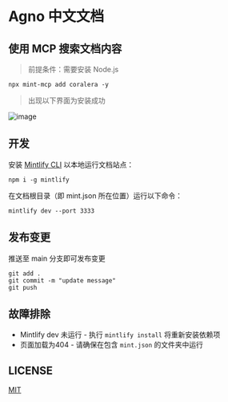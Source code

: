 # Agno 中文文档

## 使用 MCP 搜索文档内容

> 前提条件：需要安装 Node.js

```
npx mint-mcp add coralera -y
```

> 出现以下界面为安装成功

![image](https://github.com/user-attachments/assets/bdb34174-8997-4a7c-a5dc-baff9b9330fa)


## 开发

安装 [Mintlify CLI](https://www.npmjs.com/package/mintlify) 以本地运行文档站点：

```
npm i -g mintlify
```

在文档根目录（即 mint.json 所在位置）运行以下命令：

```
mintlify dev --port 3333
```

## 发布变更

推送至 main 分支即可发布变更

```
git add .
git commit -m "update message"
git push
```

## 故障排除

- Mintlify dev 未运行 - 执行 `mintlify install` 将重新安装依赖项
- 页面加载为404 - 请确保在包含 `mint.json` 的文件夹中运行

## LICENSE
[MIT](LICENSE)
